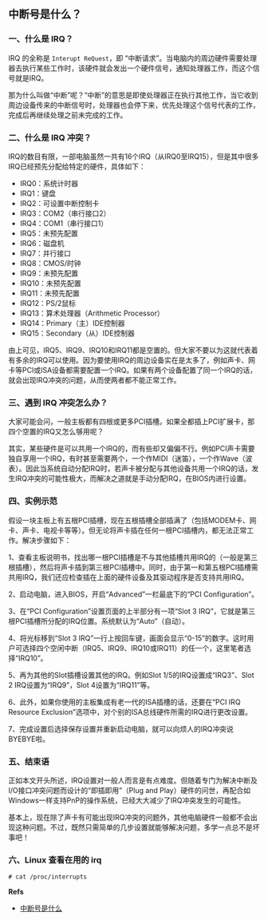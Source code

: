 ## 中断号是什么？

### 一、什么是 IRQ？
IRQ 的全称是 `Interupt ReQuest`，即 “中断请求”。当电脑内的周边硬件需要处理器去执行某些工作时，该硬件就会发出一个硬件信号，通知处理器工作，而这个信号就是IRQ。

那为什么叫做“中断”呢？“中断”的意思是即使处理器正在执行其他工作，当它收到周边设备传来的中断信号时，处理器也会停下来，优先处理这个信号代表的工作，完成后再继续处理之前未完成的工作。

### 二、什么是 IRQ 冲突？
IRQ的数目有限，一部电脑虽然一共有16个IRQ（从IRQ0至IRQ15），但是其中很多IRQ已经预先分配给特定的硬件，具体如下： 

 * IRQ0：系统计时器 
 * IRQ1：键盘 
 * IRQ2：可设置中断控制卡 
 * IRQ3：COM2（串行接口2） 
 * IRQ4：COM1（串行接口1） 
 * IRQ5：未预先配置 
 * IRQ6：磁盘机 
 * IRQ7：并行接口 
 * IRQ8：CMOS/时钟 
 * IRQ9：未预先配置 
 * IRQ10：未预先配置 
 * IRQ11：未预先配置 
 * IRQ12：PS/2鼠标 
 * IRQ13：算术处理器（Arithmetic Processor） 
 * IRQ14：Primary（主）IDE控制器 
 * IRQ15：Secondary（从）IDE控制器 

由上可见，IRQ5、IRQ9、IRQ10和IRQ11都是空置的。但大家不要以为这就代表着有多余的IRQ可以使用。因为要使用IRQ的周边设备实在是太多了，例如声卡、网卡等PCI或ISA设备都需要配置一个IRQ。如果有两个设备配置了同一个IRQ的话，就会出现IRQ冲突的问题，从而使两者都不能正常工作。 

### 三、遇到 IRQ 冲突怎么办？
大家可能会问，一般主板都有四根或更多PCI插槽。如果全都插上PCI扩展卡，那四个空置的IRQ又怎么够用呢？ 

其实，某些硬件是可以共用一个IRQ的，而有些却又偏偏不行。例如PCI声卡需要独自享用一个IRQ，有时甚至需要两个，一个作MIDI（迷笛），一个作Wave（波表）。因此当系统自动分配IRQ时，若声卡被分配与其他设备共用一个IRQ的话，发生IRQ冲突的可能性极大，而解决之道就是手动分配IRQ，在BIOS内进行设置。 

### 四、实例示范
假设一块主板上有五根PCI插槽，现在五根插槽全部插满了（包括MODEM卡、网卡、声卡、电视卡等等）。但无论将声卡插在任何一根PCI插槽内，都无法正常工作。解决步骤如下： 

1、查看主板说明书，找出哪一根PCI插槽是不与其他插槽共用IRQ的（一般是第三根插槽），然后将声卡插到第三根PCI插槽中。同时，由于第一和第五根PCI插槽需共用IRQ，我们还应检查插在上面的硬件设备及其驱动程序是否支持共用IRQ。 

2、启动电脑，进入BIOS，开启“Advanced”一栏最底下的“PCI Configuration”。 

3、在“PCI Configuration”设置页面的上半部分有一项“Slot 3 
IRQ”，它就是第三根PCI插槽所分配的IRQ位置。系统默认为“Auto”（自动）。 

4、将光标移到“Slot 3 
IRQ”一行上按回车键，画面会显示“0-15”的数字。这时用户可选择四个空闲中断（IRQ5、IRQ9、IRQ10或IRQ11）的任一个，这里笔者选择“IRQ10”。 

5、再为其他的Slot插槽设置其他的IRQ。例如Slot 1/5的IRQ设置成“IRQ3”、Slot 2 IRQ设置为“IRQ9”，Slot 
4设置为“IRQ11”等。 

6、此外，如果你使用的主板集成有老一代的ISA插槽的话，还要在“PCI IRQ Resource 
Exclusion”选项中，对个别的ISA总线硬件所需的IRQ进行更改设置。 

7、完成设置后选择保存设置并重新启动电脑，就可以向烦人的IRQ冲突说BYEBYE啦。 

### 五、结束语 
正如本文开头所述，IRQ设置对一般人而言是有点难度。但随着专门为解决中断及I/O接口冲突问题而设计的“即插即用”（Plug and 
Play）硬件的问世，再配合如Windows一样支持PnP的操作系统，已经大大减少了IRQ冲突发生的可能性。 

基本上，现在除了声卡有可能出现IRQ冲突的问题外，其他电脑硬件一般都不会出现这种问题。不过，既然只需简单的几步设置就能够解决问题，多学一点总不是坏事吧！

### 六、Linux 查看在用的 irq

    # cat /proc/interrupts

**Refs**

 * [中断号是什么](http://hi.baidu.com/jaimy_jie/item/edca20d26f422be5b3f777f4)
